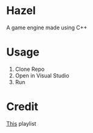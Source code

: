 # Hazel

A game engine made using C++

# Usage
1. Clone Repo
2. Open in Visual Studio
3. Run

# Credit
[This](https://www.youtube.com/playlist?list=PLlrATfBNZ98dC-V-N3m0Go4deliWHPFwT) playlist
